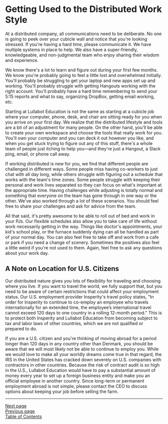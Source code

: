 # Getting Used to the Distributed Work Style

At a distributed company, all communications need to be deliberate. No one is going to peek over your cubicle wall and notice that you're looking stressed. If you're having a hard time, please communicate it. We have multiple systems in place to help. We also have a super-friendly, knowledgeable, and non-judgmental team who enjoy sharing their wisdom and experience.

We know there's a lot to learn and figure out during your first few months. We know you're probably going to feel a little lost and overwhelmed initially. You'll probably be struggling to get your laptop and new apps set up and working. You'll probably struggle with getting Hangouts working with the right account. You'll probably have a hard time remembering to send your 5:15 reports and what to say, organizing DropBox, getting email working, etc.

Starting at Lullabot Education is not the same as starting at a cubicle job where your computer, phone, desk, and chair are sitting ready for you when you arrive on your first day. We realize that the distributed lifestyle and tools are a bit of an adjustment for many people. On the other hand, you'll be able to create your own workspace and choose the tools that really work for you. You'll own your computer and you can deck it out however you like, and when you get stuck trying to figure out any of this stuff, there's a whole team of people just itching to help you—and they're just a Hangout, a Slack ping, email, or phone call away.

If working distributed is new for you, we find that different people are challenged in different ways. Some people miss having co-workers to just chat with all day long, while others struggle with figuring out a schedule that works with the team's time zones. Some people struggle with keeping their personal and work lives separated so they can focus on what's important at the appropriate time. Having challenges while adjusting is totally normal and something that everyone on the team has gone through in one way or the other. We've also worked through a lot of these scenarios. You should feel free to share your challenges and ask for advice from the team.

All that said, it's pretty awesome to be able to roll out of bed and work in your PJs.  Our flexible schedules also allow you to take care of life without work necessarily getting in the way. Things like doctor's appointments, your kid's school play, or the furnace suddenly dying can all be handled as part of your normal day. You can also feel free to take off and work from a cafe or park if you need a change of scenery. Sometimes the positives also feel a little weird if you're not used to them. Again, feel free to ask any questions about your work day.

## A Note on Location for U.S. Citizens
Our distributed nature gives you lots of flexibility for traveling and choosing where you live. If you want to travel the world, we fully support that, but you need to be aware of certain restrictions that could affect your employment status. Our U.S. employment provider Insperity's travel policy states, "In order for Insperity to continue to co-employ an employee who travels internationally for an extended time, the employee’s international travel cannot exceed 120 days to one country in a rolling 12-month period." This is to protect both Insperity and Lullabot Education from becoming subject to tax and labor laws of other countries, which we are not qualified or prepared to do. 

If you are a U.S. citizen and you're thinking of moving abroad for a period longer than 120 days in any country other than Denmark, you should be aware that we will most likely not be able to continue to employ you. While we would love to make all your worldly dreams come true in that regard, the IRS in the United States has cracked down severely on U.S. companies with contractors in other countries. Because the risk of contract audit is so high in the U.S., Lullabot Education would have to pay a substantial amount of money every year to set up a foreign business entity and make you an official employee in another country. Since long-term or permanent employment abroad is not simple, please contact the CEO to discuss options about keeping your job before selling the farm.

---
[Next page](02first_week.md)  
[Previous page](../02welcome)  
[Table of Contents](../README.md#table-of-contents)
